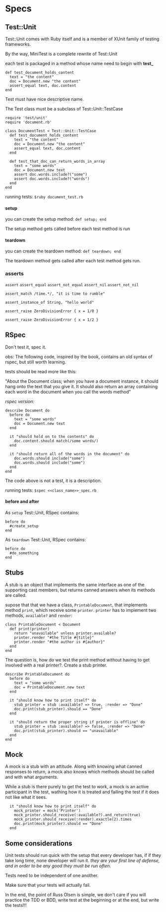 # Specs
## Test::Unit
Test::Unit comes with Ruby itself and is a member of XUnit family of testing frameworks.

By the way, MiniTest is a complete rewrite of Test::Unit

each test is packaged in a method whose name need to begin with **test_**

```
def test_document_holds_content
  text = "the content"
  doc = Document.new "the content"
  assert_equal text, doc.content
end
```

Test must have nice descriptive name.

The Test class must be a subclass of Test::Unit::TestCase

```
require 'test/unit'
require 'document.rb'

class DocumentTest < Test::Unit::TestCase
  def test_document_holds_content
    text = "the content"
    doc = Document.new "the content"
    assert_equal text, doc.content
  end
  
  def test_that_doc_can_return_words_in_array
    text = "some words"
    doc = Document.new text
    assert doc.words.include?("some")
    assert doc.words.include?("words")    
  end
end
```
running tests: `$ruby document_test.rb`

#### setup
you can create the setup method: `def setup; end`

The setup method gets called before each test method is run

#### teardown
you can create the teardown method: `def teardown; end`

The teardown method gets called after each test method gets run.

### asserts
`assert` `assert_equal` `assert_not_equal` `assert_nil` `assert_not_nil`

`assert_match /time.*/, "it is time to rumble"`

`assert_instance_of String, "hello world"`

`assert_raise ZeroDivisionError { x = 1/0 }`

`assert_raise ZeroDivisionError { x = 1/2 }`

## RSpec
Don't test it, spec it.

obs: The following code, inspired by the book, contains an old syntax of rspec, but still worth learning.

tests should be read more like this:

"About the Document class; when you have a document instance, it should hang onto the text that you give it. It should also return an array containing each word in the document when you call the words method"


*rspec version:*

```
describe Document do
  before do
    text = "some words"
    doc = Document.new text
  end
  
  it "should hold on to the contents" do
    doc.content.should match(/some words/)    
  end
  
  it "should return all of the words in the document" do
    doc.words.should include("some")
    doc.words.should include("some")
  end 
end
```

The code above is not a test, it is a description.

running tests: `$spec <<class_name>>_spec.rb`

#### before and after

As `setup` Test::Unit, RSpec contains:

```
before do
  #create_setup
end
```

As `teardown` Test::Unit, RSpec contains:

```
before do
  #do_something
end
```

## Stubs
A stub is an object that implements the same interface as one of the supporting cast members, but returns canned answers when its methods are called.

supose that that we have a class, `PrintableDocument`, that implements method `print`, which receive some `printer`. `printer` has to implement two methods, `available?` and `render`:

```
class PrintableDocument < Document
  def print(printer)
    return "unavailable" unless printer.available?
    printer.render "#the Title #{title}"
    printer.render "#the author is #{author}"
  end
end
```

The question is, how do we test the print method without having to get involved with a real printer?. Create a stub printer.

```
describe PrintableDocument do
  before do
    text = "some words"
    doc = PrintableDocument.new text
  end
  
  it "should know how to print itself" do
    stub_printer = stub :available? => true, :render => "Done"
    doc.print(stub_printer).should == "Done"    
  end
  
  it "should return the proper string if printer is offline" do
    stub_printer = stub :available? => false, :render => "Done"
    doc.print(stub_printer).should == "unavailable"
  end 
end
```

## Mock
A mock is a stub with an attitude. Along with knowing what canned responses to return, a mock also knows which methods should be called and with what arguments.

While a stub is there purely to get the test to work, a mock is an active participant in the test, wathing how it is treated and failing the test if it does not like what it sees.

```
  it "should know how to print itself" do
    mock_printer = mock('Printer')
    mock_printer.should_receive(:available?).and_return(true)
    mock_printer.should_receive(:render).exactle(2).times
    doc.print(mock_printer).should == "Done"
  end
```

## Some considerations
Unit tests should run quick with the setup that every developer has, if if they take long time, none developer will run it. *they are your first line of defense, and in order to be any good they must be run often.*

Tests need to be independent of one another.

Make sure that your tests will actually fail. 

In the end, the point of Russ Olsen is simple, we don't care if you will practice the TDD or BDD, write test at the beginning or at the end, but write the tests!!!  
